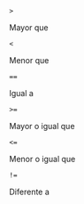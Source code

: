 
```
>
```

Mayor que

```
<
```

Menor que

```
==
```

Igual a

```
>=
```

Mayor o igual que

```
<=
```

Menor o igual que

```
!=
```

Diferente a

